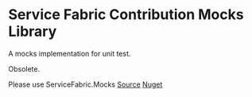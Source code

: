 ﻿# Service Fabric Contribution Mocks Library

A mocks implementation for unit test.

Obsolete. 

Please use ServiceFabric.Mocks 
[Source](https://github.com/loekd/ServiceFabric.Mocks)
[Nuget](https://www.nuget.org/packages/ServiceFabric.Mocks)